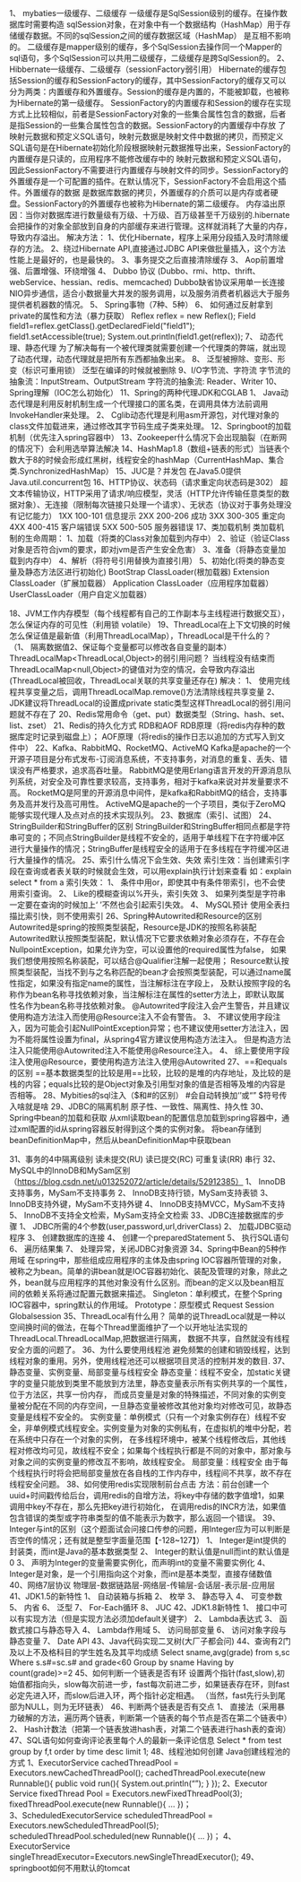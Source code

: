 1、	mybaties一级缓存、二级缓存
	一级缓存是SqlSession级别的缓存。在操作数据库时需要构造 sqlSession对象，在对象中有一个数据结构（HashMap）用于存储缓存数据。不同的sqlSession之间的缓存数据区域（HashMap）
	是互相不影响的。
	二级缓存是mapper级别的缓存，多个SqlSession去操作同一个Mapper的sql语句，多个SqlSession可以共用二级缓存，二级缓存是跨SqlSession的。
2、	Hibbernate一级缓存、二级缓存（sessionFactory弱引用）
	Hibernate的缓存包括Session的缓存和SessionFactory的缓存，其中SessionFactory的缓存又可以分为两类：内置缓存和外置缓存。Session的缓存是内置的，不能被卸载，也被称为Hibernate的第一级缓存。
	SessionFactory的内置缓存和Session的缓存在实现方式上比较相似，前者是SessionFactory对象的一些集合属性包含的数据，后者是指Session的一些集合属性包含的数据。SessionFactory的内置缓存中存放
	了映射元数据和预定义SQL语句，映射元数据是映射文件中数据的拷贝，而预定义SQL语句是在Hibernate初始化阶段根据映射元数据推导出来，SessionFactory的内置缓存是只读的，应用程序不能修改缓存中的
	映射元数据和预定义SQL语句，因此SessionFactory不需要进行内置缓存与映射文件的同步。SessionFactory的外置缓存是一个可配置的插件。在默认情况下，SessionFactory不会启用这个插件。外置缓存的数据
	是数据库数据的拷贝，外置缓存的介质可以是内存或者硬盘。SessionFactory的外置缓存也被称为Hibernate的第二级缓存。
	内存溢出原因：当你对数据库进行数量级有万级、十万级、百万级甚至千万级别的.hibernate会把操作的对象全部放到自身的内部缓存来进行管理。这样就消耗了大量的内存，导致内存溢出。
	解决方法：
	1、优化Hibernate，程序上采用分段插入及时清除缓存的方法。
	2、绕过Hibernate API,直接通过JDBC API来做批量插入，这个方法性能上是最好的，也是最快的。
	3、事务提交之后直接清除缓存
3、	Aop前置增强、后置增强、环绕增强
4、	Dubbo 协议
	(Dubbo、rmi、http、thrift、webService、hessian、redis、memcached)
	Dubbo缺省协议采用单一长连接NIO异步通信，适合小数据量大并发的服务调用，以及服务消费者机器远大于服务提供者机器数的情况。
5、	Spring事物（7种、5种）
6、	如何通过反射拿到private的属性和方法（暴力获取）
	Reflex reflex = new Reflex();
	Field field1=reflex.getClass().getDeclaredField("field1");
	field1.setAccessible(true);
	System.out.println(field1.get(reflex));
7、	动态代理、静态代理
	为了解决每有一个被代理类就需要创建一个代理类的弊端，就出现了动态代理，动态代理就是把所有东西都抽象出来。
8、	泛型被擦除、变形、形变（标识可重用锁）
	泛型在编译的时候就被删除
9、I/O字节流、字符流
	字节流的抽象流：InputStream、OutputStream
	字符流的抽象流: Reader、Writer
10、Spring理解（IOC怎么初始化）
11、Spring的两种代理JDK和CGLAB
	1、	Java动态代理是利用反射机制生成一个代理接口的匿名类，在调用具体方法前调用InvokeHandler来处理。
	2、	Cglib动态代理是利用asm开源包，对代理对象的class文件加载进来，通过修改其字节码生成子类来处理。
12、Springboot的加载机制（优先注入spring容器中）
13、Zookeeper什么情况下会出现脑裂（在断网的情况下）会利用选举算法解决
14、HashMap1.8（数组+链表的形式）当链表个数大于8的时候会形成红黑树，线程安全的hashMap（CurrentHashMap、集合类.SynchronizedHashMap）
15、JUC是？并发包
	在Java5.0提供Java.util.concurrent包
16、HTTP协议、状态码（请求重定向状态码是302）
	超文本传输协议，HTTP采用了请求/响应模型，灵活（HTTP允许传输任意类型的数据对象）、无连接（限制每次链接只处理一个请求）、无状态（协议对于事务处理没有记忆能力）
	1XX	100-101	信息提示
	2XX	200-206	成功
	3XX	300-305	重定向
	4XX	400-415	客户端错误
	5XX	500-505	服务器错误
17、类加载机制
	类加载机制的生命周期：
	1、加载（将类的Class对象加载到内存中）
	2、验证（验证Class对象是否符合jvm的要求，即对jvm是否产生安全危害）
	3、准备（将静态变量加载到内存中）
	4、解析（将符号引用替换为直接引用）
	5、初始化(将类的静态变量及静态方法区进行初始化)
	BootStrap ClassLoader(根加载器)
	Extension ClassLoader（扩展加载器）
	Application ClassLoader（应用程序加载器）
	UserClassLoader（用户自定义加载器）

18、JVM工作内存模型（每个线程都有自己的工作副本与主线程进行数据交互），怎么保证内存的可见性（利用锁 volatile）
19、ThreadLocal在上下文切换的时候怎么保证值是最新值（利用ThreadLocalMap），ThreadLocal是干什么的？
	（1、	隔离数据值2、保证每个变量都可以修改各自变量的副本）
	ThreadLocalMap<ThreadLocal,Object>的弱引用问题？
	当线程没有结束而ThreadLocalMap<null,Object>的键值对为空的情况，会导致内存溢出(ThreadLocal被回收，ThreadLocal关联的共享变量还存在)
	解决：
	1、	使用完线程共享变量之后，调用ThreadLocalMap.remove()方法清除线程共享变量
	2、	JDK建议将ThreadLocal的设置成private static类型这样ThreadLocal的弱引用问题就不存在了
20、Redis常用命令（get、put）数据类型（String、hash、set、list、zset）
21、Redis的持久化方式
	RDB和AOF
	RDB原理（将redis内存种的数据库定时记录到磁盘上）；
	AOF原理（将redis的操作日志以追加的方式写入到文件中）
22、Kafka、RabbitMQ、RocketMQ、ActiveMQ
	Kafka是apache的一个开源子项目是分布式发布-订阅消息系统，不支持事务，对消息的重复、丢失、错误没有严格要求，追求高吞吐量。
	RabbitMQ是使用Erlang语言开发的开源消息队列系统，对安全及可靠性要求较高，支持事务，相对于kafka来说对并发量要求不高。
	RocketMQ是阿里的开源消息中间件，是kafka和RabbitMQ的结合，支持事务及高并发行及高可用性。
	ActiveMQ是apache的一个子项目，类似于ZeroMQ能够实现代理人及点对点的技术实现队列。
23、数据库（索引、试图）
24、StringBuilder和StringBuffer的区别
	StringBuilder和StringBuffer相同点都是字符串可变的；不同点StringBuilder是线程不安全的，适用于单线程下在字符缓冲区进行大量操作的情况；StringBuffer是线程安全的适用于在多线程在字符缓冲区进行大量操作的情况。
25、索引什么情况下会生效、失效
	索引生效：当创建索引字段在查询或者表关联的时候就会生效，可以用explain执行计划来查看
	如：explain  select   *   from   a
	索引失效：
	1、	条件中用or，即使其中有条件带索引，也不会使用索引查询。
	2、	Like的模糊查询以%开头，索引失效
	3、	如果列类型是字符串一定要在查询的时候加上‘  ’不然也会引起索引失效。
	4、	MySQL预计 使用全表扫描比索引快，则不使用索引
26、Spring种Autowrited和Resource的区别
	Autowrited是spring的按照类型装配，Resource是JDK的按照名称装配
	Autowrited默认按照类型装配，默认情况下它要求依赖对象必须存在，不存在会NullpointException，如果允许为空，可以设置他的required属性为false，
	如果我们想使用按照名称装配，可以结合@Qualifier注解一起使用；
	Resource默认按照类型装配，当找不到与之名称匹配的bean才会按照类型装配，可以通过name属性指定，如果没有指定name的属性，当注解标注在字段上，
	及默认按照字段的名称作为bean名称寻找依赖对象，当注解标注在属性的setter方法上，即默认取属性名作为bean名称寻找依赖对象。
	@Autowrited字段注入会产生警告，并且建议使用构造方法注入而使用@Resource注入不会有警告。
	3、	不建议使用字段注入，因为可能会引起NullPointException异常；也不建议使用setter方法注入，因为不能将属性设置为final，从spring4官方建议使用构造方法注入。
		但是构造方法注入只能使用@Autowrited注入不能使用@Resource注入。
	4、	综上要使用字段注入使用@Resource，要使用构造方法注入使用@Autowrited
27、==和equals的区别
	==基本数据类型的比较是用==比较，比较的是堆的内存地址，及比较的是栈的内容；equals比较的是Object对象及引用型对象的值是否相等及堆的内容是否相等。
28、Mybities的sql注入（$和#的区别）
	#会自动转换加‘’或“”
	$符号传入啥就是啥
29、JDBC的隔离机制
	原子性、一致性、隔离性、持久性
30、Spring中bean的加载和获取
	从xml读取bean的配置信息加载到spring容器中，通过xml配置的id从spring容器反射得到这个类的实例对象。
	将bean存储到beanDefinitionMap中，然后从beanDefinitionMap中获取bean

31、事务的4中隔离级别
	读未提交(RU)
	读已提交(RC)
	可重复读(RR)
	串行
32、MySQL中的InnoDB和MySam区别（https://blog.csdn.net/u013252072/article/details/52912385）
	1、	InnoDB支持事务，MySam不支持事务
	2、	InnoDB支持行锁，MySam支持表锁
	3、	InnoDB支持外键，MySam不支持外键
	4、	InnoDB支持MVCC，MySam不支持
	5、	InnoDB不支持全文检索，MySam支持全文检索
33、JDBC连接数据库的步骤
	1、	JDBC所需的4个参数(user,password,url,driverClass)
	2、	加载JDBC驱动程序
	3、	创建数据库的连接
	4、	创建一个preparedStatement
	5、	执行SQL语句
	6、	遍历结果集
	7、	处理异常，关闭JDBC对象资源
34、Spring中Bean的5种作用域
	在spring中，那些组成应用程序的主体及由spring IOC容器所管理的对象，被称之为bean。简单的讲bean就是IOC容器初始化、装配及管理的对象，除此之外，bean就与应用程序的其他对象没有什么区别。而bean的定义以及bean相互间的依赖关系将通过配置元数据来描述。
	Singleton：单利模式，在整个Spring IOC容器中，spring默认的作用域。
	Prototype：原型模式
	Request
	Session
	Globalsession
35、ThreadLocal有什么用？
	简单的说ThreadLocal就是一种以空间换时间的做法，在每个Thread里面维护了一个以开地址法实现的ThreadLocal.ThreadLocalMap,把数据进行隔离，
	数据不共享，自然就没有线程安全方面的问题了。
36、为什么要使用线程池
	避免频繁的创建和销毁线程，达到线程对象的重用。另外，使用线程池还可以根据项目灵活的控制并发的数目.
37、静态变量、实例变量、局部变量与线程安全
	静态变量：线程不安全，加static关键字的变量只能放到类里不能放到方法里，静态变量表示所有实例共享的一个属性，位于方法区，共享一份内存，
	而成员变量是对象的特殊描述，不同对象的实例变量被分配在不同的内存空间，一旦静态变量被修改其他对象均对修改可见，故静态变量是线程不安全的。
	实例变量：单例模式（只有一个对象实例存在）线程不安全，非单例模式线程安全。实例变量为对象的实例私有，在虚拟机的堆中分配，若在系统中只存在一个对象的实例，
	在多线程环境中，被某个线程修改后，其他线程对修改均可见，故线程不安全；如果每个线程执行都是不同的对象中，那对象与对象之间的实例变量的修改互不影响，故线程安全。
	局部变量：线程安全
	由于每个线程执行时将会把局部变量放在各自栈的工作内存中，线程间不共享，故不存在线程安全问题。
38、如何使用redis实现限制前台点击
	方法：前台创建一个uuid+时间戳传给后台，调用redis的自增方法，将key中存储的数字值增1，如果调用中key不存在，那么先把key进行初始化，
	在调用redis的INCR方法，如果值包含错误的类型或字符串类型的值不能表示为数字，那么返回一个错误。
39、Integer与int的区别（这个题面试会问接口传参的问题，用Integer应为可以判断是否空传的情况；还有就是整型字面量范围【-128~127】）
	1、	Integer是int提供的封装类，而int是Java的基本数据类型
	2、	Integer的默认值是null而int的默认值是0
	3、	声明为Integer的变量需要实例化，而声明int的变量不需要实例化
	4、	Integer是对象，是一个引用指向这个对象，而int是基本类型，直接存储数值
40、网络7层协议
物理层-数据链路层-网络层-传输层-会话层-表示层-应用层
41、JDK1.5的新特性
	1、	自动装箱与拆箱
	2、	枚举
	3、	静态导入
	4、	可变参数
	5、	内省
	6、	泛型
	7、	For-Each循环
	8、	JUC
42、JDK1.8新特性
	1、	接口中可以有实现方法（但是实现方法必须加default关键字）
	2、	Lambda表达式
	3、	函数式接口与静态导入
	4、	Lambda作用域
	5、	访问局部变量
	6、	访问对象字段与静态变量
	7、	Date API
43、Java代码实现二叉树(大厂子都会问)
44、查询有2门及以上不及格科目的学生姓名及其平均成绩
	Select	sname,avg(grade)	from	s,sc
	Where	s.s#=sc.s#	and	grade<60
	Group	by	sname
	Having	by	count(grade)>=2
45、如何判断一个链表是否有环
	设置两个指针(fast,slow),初始值都指向头，slow每次前进一步，fast每次前进二步，如果链表存在环，则fast必定先进入环，而slow后进入环，两个指针必定相遇。
	（当然，fast先行头到尾部为NULL，则为无环链表）
46、判断两个链表是否有交点
	1、	直接法（采用暴力破解的方法，遍历两个链表，判断第一个链表的每个节点是否在第二个链表中）
	2、	Hash计数法（把第一个链表放进hash表，对第二个链表进行hash表的查询）
47、SQL语句如何查询评论表里每个人的最新一条评论信息
	Select	*  from  test  group  by  f,t  order  by  time  desc  limit  1;
48、线程池如何创建
	Java创建线程池的方式
	1、ExecutorService	cachedThreadPool = Executors.newCachedThreadPool();
		cachedThreadPool.execute(new  Runnable(){
			public void run(){
			System.out.println(“”);
		}
		});
	2、Executor Service	fixedThread Pool  = Executors.newFixedThreadPool(3);
			  fixedThreadPool.execute(new Runnable(){
			…
		})；   
	3、ScheduledExecutorService	   scheduledThreadPool = Executors.newScheduledThreadPool(5);
			 scheduledThreadPool.scheduled(new  Runnable(){
			…
		})；
	4、ExecutorService	singleThreadExecutor=Executors.newSingleThreadExecutor();
49、springboot如何不用默认的tomcat
